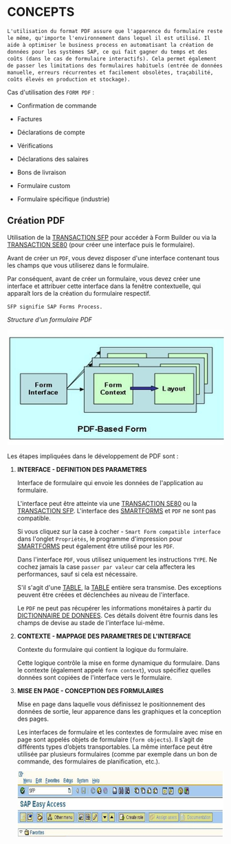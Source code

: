 # **CONCEPTS**

    L'utilisation du format PDF assure que l'apparence du formulaire reste le même, qu'importe l'environnement dans lequel il est utilisé. Il aide à optimiser le business process en automatisant la création de données pour les systèmes SAP, ce qui fait gagner du temps et des coûts (dans le cas de formulaire interactifs). Cela permet également de passer les limitations des formulaires habituels (entrée de données manuelle, erreurs récurrentes et facilement obsolètes, traçabilité, coûts élevés en production et stockage).

Cas d'utilisation des `FORM PDF` :

- Confirmation de commande

- Factures

- Déclarations de compte

- Vérifications

- Déclarations des salaires

- Bons de livraison

- Formulaire custom

- Formulaire spécifique (industrie)

## Création PDF

Utilisation de la [TRANSACTION SFP](../22_Transactions/TCODE_SFP.md) pour accéder à Form Builder ou via la [TRANSACTION SE80](../22_Transactions/TCODE_SE80.md) (pour créer une interface puis le formulaire).

Avant de créer un `PDF`, vous devez disposer d'une interface contenant tous les champs que vous utiliserez dans le formulaire.

Par conséquent, avant de créer un formulaire, vous devez créer une interface et attribuer cette interface dans la fenêtre contextuelle, qui apparaît lors de la création du formulaire respectif.

    SFP signifie SAP Forms Process.

_Structure d'un formulaire PDF_

![](../ressources/20_01_01.jpg)

Les étapes impliquées dans le développement de PDF sont :

1. **INTERFACE - DEFINITION DES PARAMETRES**

    Interface de formulaire qui envoie les données de l'application au formulaire.

    L'interface peut être atteinte via une [TRANSACTION SE80](../22_Transactions/TCODE_SE80.md) ou la [TRANSACTION SFP](../22_Transactions/TCODE_SFP.md). L'interface des [SMARTFORMS](../19_Smarform/README.md) et `PDF` ne sont pas compatible.

    Si vous cliquez sur la case à cocher - `Smart Form compatible interface` dans l'onglet `Propriétés`, le programme d'impression pour [SMARTFORMS](../19_Smarform/README.md) peut également être utilisé pour les `PDF`.
  
    Dans l'interface `PDF`, vous utilisez uniquement les instructions `TYPE`. Ne cochez jamais la case `passer par valeur` car cela affectera les performances, sauf si cela est nécessaire.

    S'il s'agit d'une [TABLE](../09_Tables_DB/README.md), la [TABLE](../09_Tables_DB/README.md) entière sera transmise. Des exceptions peuvent être créées et déclenchées au niveau de l'interface.

    Le `PDF` ne peut pas récupérer les informations monétaires à partir du [DICTIONNAIRE DE DONNEES](../08_SE11/README.md). Ces détails doivent être fournis dans les champs de devise au stade de l'interface lui-même.

2. **CONTEXTE - MAPPAGE DES PARAMETRES DE L'INTERFACE**

    Contexte du formulaire qui contient la logique du formulaire. 
    
    Cette logique contrôle la mise en forme dynamique du formulaire. Dans le contexte (également appelé `form context`), vous spécifiez quelles données sont copiées de l'interface vers le formulaire.

3. **MISE EN PAGE - CONCEPTION DES FORMULAIRES**

    Mise en page dans laquelle vous définissez le positionnement des données de sortie, leur apparence dans les graphiques et la conception des pages.
 
    Les interfaces de formulaire et les contextes de formulaire avec mise en page sont appelés objets de formulaire (`form objects`). Il s’agit de différents types d’objets transportables. La même interface peut être utilisée par plusieurs formulaires (comme par exemple dans un bon de commande, des formulaires de planification, etc.).

    ![](../ressources/20_01_02.jpg)